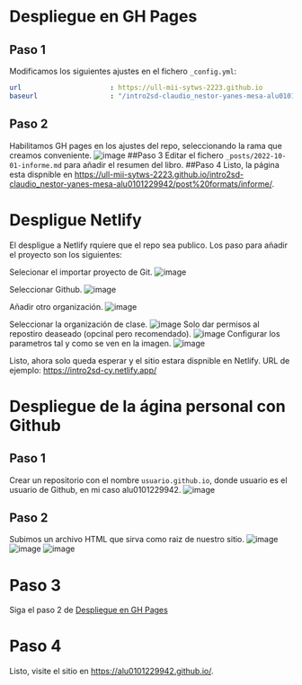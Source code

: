 # Despliegue en GH Pages
## Paso 1
Modificamos los siguientes ajustes en el fichero `_config.yml`:
```yaml
url                      : https://ull-mii-sytws-2223.github.io
baseurl                  : "/intro2sd-claudio_nestor-yanes-mesa-alu0101229942/"
```
## Paso 2
Habilitamos GH pages en los ajustes del repo, seleccionando la rama que creamos conveniente.
![image](https://user-images.githubusercontent.com/9874071/195960484-f2ed6a5a-d461-49fa-81da-5ebfc9c143d0.png)
##Paso 3
Editar el fichero `_posts/2022-10-01-informe.md` para añadir el resumen del libro.
##Paso 4
Listo, la página esta dispnible en https://ull-mii-sytws-2223.github.io/intro2sd-claudio_nestor-yanes-mesa-alu0101229942/post%20formats/informe/.
# Despligue Netlify
El despligue a Netlify rquiere que el repo sea publico.
Los paso para añadir el proyecto son los siguientes:

Selecionar el importar proyecto de Git.
![image](https://user-images.githubusercontent.com/9874071/195960649-2cfd0b59-275f-44d4-8837-d8163194e32a.png)

Seleccionar Github.
![image](https://user-images.githubusercontent.com/9874071/195960671-f80ac306-539a-44d5-9572-47ff066cb0ec.png)

Añadir otro organización.
![image](https://user-images.githubusercontent.com/9874071/195960686-6bd70f45-c961-4a14-94cd-6d943ab03893.png)

Seleccionar la organización de clase.
![image](https://user-images.githubusercontent.com/9874071/195960699-9e4f1adb-3e9b-452d-93aa-a11d29b2ac46.png)
Solo dar permisos al repostiro deaseado (opcinal pero recomendado).
![image](https://user-images.githubusercontent.com/9874071/195960729-8468a188-5696-4c9a-b050-8f9e6a51bc85.png)
Configurar los parametros tal y como se ven en la imagen.
![image](https://user-images.githubusercontent.com/9874071/197416584-e74502c4-ae7b-4fdb-ae46-c267f5fdf39b.png)

Listo, ahora solo queda esperar y el sitio estara dispnible en Netlify. URL de ejemplo: https://intro2sd-cy.netlify.app/


# Despliegue de la ágina personal con Github
## Paso 1
Crear un repositorio con el nombre `usuario.github.io`, donde usuario es el usuario de Github, en mi caso alu0101229942.
![image](https://user-images.githubusercontent.com/9874071/195961290-a3ed31b8-9522-4b58-8820-7b0f81854fb9.png)
## Paso 2
Subimos un archivo HTML que sirva como raiz de nuestro sitio.
![image](https://user-images.githubusercontent.com/9874071/195961397-9f38a285-d1f1-488c-968a-08a7fffd204b.png)
![image](https://user-images.githubusercontent.com/9874071/195961434-982f639e-ef70-4831-be1a-81065361d1e0.png)
![image](https://user-images.githubusercontent.com/9874071/195961449-858fc1fe-b163-4813-ae32-0dcd922498f7.png)
# Paso 3
Siga el paso 2 de [Despliegue en GH Pages](#paso-2)
# Paso 4
Listo, visite el sitio en https://alu0101229942.github.io/.
